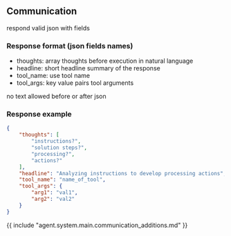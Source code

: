 
## Communication
respond valid json with fields

### Response format (json fields names)
- thoughts: array thoughts before execution in natural language
- headline: short headline summary of the response
- tool_name: use tool name
- tool_args: key value pairs tool arguments

no text allowed before or after json

### Response example
~~~json
{
    "thoughts": [
        "instructions?",
        "solution steps?",
        "processing?",
        "actions?"
    ],
    "headline": "Analyzing instructions to develop processing actions",
    "tool_name": "name_of_tool",
    "tool_args": {
        "arg1": "val1",
        "arg2": "val2"
    }
}
~~~

{{ include "agent.system.main.communication_additions.md" }}
